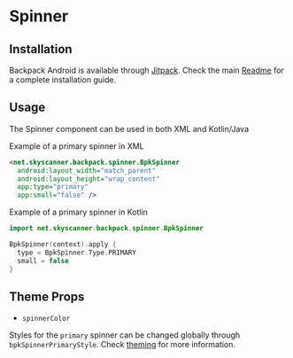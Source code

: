 # Spinner

## Installation

Backpack Android is available through [Jitpack](https://jitpack.io/#Skyscanner/backpack-android). Check the main [Readme](https://github.com/skyscanner/backpack-android#installation) for a complete installation guide.

## Usage

The Spinner component can be used in both XML and Kotlin/Java

Example of a primary spinner in XML

```xml
<net.skyscanner.backpack.spinner.BpkSpinner
  android:layout_width="match_parent"
  android:layout_height="wrap_content"
  app:type="primary"
  app:small="false" />
```

Example of a primary spinner in Kotlin

```Kotlin
import net.skyscanner.backpack.spinner.BpkSpinner

BpkSpinner(context).apply {
  type = BpkSpinner.Type.PRIMARY
  small = false
}
```

## Theme Props

- `spinnerColor`

Styles for the `primary` spinner can be changed globally through `bpkSpinnerPrimaryStyle`. Check [theming](https://github.com/Skyscanner/backpack-android/blob/master/docs/THEMING.md) for more information.

